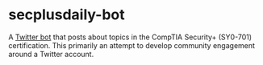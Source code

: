# secplusdaily-bot
A [Twitter bot](https://twitter.com/secplusdaily) that posts about topics in the CompTIA Security+ (SY0-701) certification. This primarily an attempt to develop community engagement around a Twitter account.
